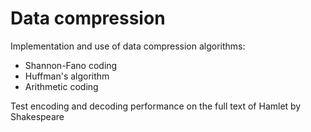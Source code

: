 # Data compression

Implementation and use of data compression algorithms:
- Shannon-Fano coding
- Huffman's algorithm
- Arithmetic coding
  
Test encoding and decoding performance on the full text of Hamlet by Shakespeare
